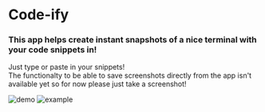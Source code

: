 # Code-ify

### This app helps create instant snapshots of a nice terminal with your code snippets in!

Just type or paste in your snippets!
<br>
The functionalty to be able to save screenshots directly from the app isn't available yet so for now please just take a screenshot!

![demo](https://user-images.githubusercontent.com/80724506/166311922-1e20c39b-1dd5-4776-adad-c7e516c27308.png)
![example](https://user-images.githubusercontent.com/80724506/166312111-b65610bf-de61-4ea0-8e20-90c8cfc25d1a.png)
